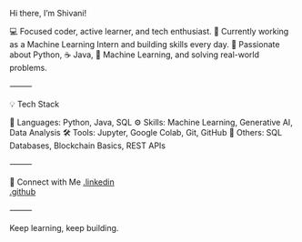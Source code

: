  Hi there, I’m Shivani!

💻 Focused coder, active learner, and tech enthusiast.
🚀 Currently working as a Machine Learning Intern and building skills every day.
🐍 Passionate about Python, ☕ Java, 🤖 Machine Learning, and solving real-world problems.

⸻

💡 Tech Stack

📝 Languages: Python, Java, SQL
⚙️ Skills: Machine Learning, Generative AI, Data Analysis
🛠️ Tools: Jupyter, Google Colab, Git, GitHub
🔗 Others: SQL Databases, Blockchain Basics, REST APIs

⸻

🔗 Connect with Me
[.linkedin](https://www.linkedin.com/in/shivani-cheela-b82075228/)  
[.github](https://github.com/shivanicheela)


⸻

Keep learning, keep building. 
